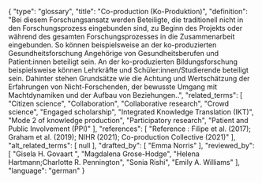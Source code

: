 {
    "type": "glossary",
    "title": "Co-production (Ko-Produktion)",
    "definition": "Bei diesem Forschungsansatz werden Beteiligte, die traditionell nicht in den Forschungsprozess eingebunden sind, zu Beginn des Projekts oder während des gesamten Forschungsprozesses in die Zusammenarbeit eingebunden. So können beispielsweise an der ko-produzierten Gesundheitsforschung Angehörige von Gesundheitsberufen und Patient:innen beteiligt sein. An der ko-produzierten Bildungsforschung beispielsweise können Lehrkräfte und Schüler:innen/Studierende beteiligt sein. Dahinter stehen Grundsätze wie die Achtung und Wertschätzung der Erfahrungen von Nicht-Forschenden, der bewusste Umgang mit Machtdynamiken und der Aufbau von Beziehungen..",
    "related_terms": [
        "Citizen science",
        "Collaboration",
        "Collaborative research",
        "Crowd science",
        "Engaged scholarship",
        "Integrated Knowledge Translation (IKT)",
        "Mode 2 of knowledge production",
        "Participatory research",
        "Patient and Public Involvement (PPI)"
    ],
    "references": [
        "Reference : Filipe et al. (2017); Graham et al. (2019); NIHR (2021); Co-production Collective (2021)"
    ],
    "alt_related_terms": [
        null
    ],
    "drafted_by": [
        "Emma Norris"
    ],
    "reviewed_by": [
        "Gisela H. Govaart ",
        "Magdalena Grose-Hodge",
        "Helena Hartmann;Charlotte R. Pennington",
        "Sonia Rishi",
        "Emily A. Williams"
    ],
    "language": "german"
}